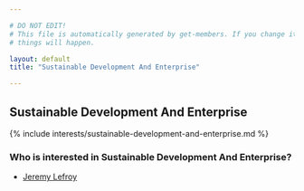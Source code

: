```yaml
---

# DO NOT EDIT!
# This file is automatically generated by get-members. If you change it, bad
# things will happen.

layout: default
title: "Sustainable Development And Enterprise"

---
```


## Sustainable Development And Enterprise

{% include interests/sustainable-development-and-enterprise.md %}

### Who is interested in Sustainable Development And Enterprise?


* [Jeremy Lefroy](/members/jeremy-lefroy.html)
